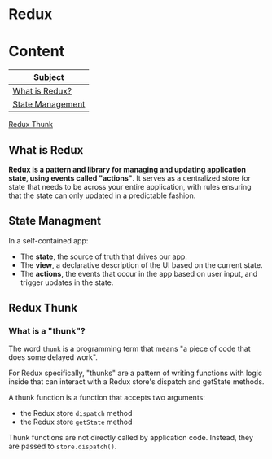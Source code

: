 # Redux

# Content

| Subject |
|---------|
[What is Redux?](#what-is-redux) |
[State Management](#state-managment) |
[Redux Thunk](#redux-thunk)

## What is Redux
**Redux is a pattern and library for managing and updating application state, using events called "actions"**. It serves as a centralized store for state that needs to be across your entire application, with rules ensuring that the state can only updated in a predictable fashion.

## State Managment
In a self-contained app:
* The **state**, the source of truth that drives our app.
* The **view**, a declarative description of the UI based on the current state.
* The **actions**, the events that occur in the app based on user input, and trigger updates in the state.

## Redux Thunk
### What is a "thunk"?
The word `thunk` is a programming term that means "a piece of code that does some delayed work".

For Redux specifically, "thunks" are a pattern of writing functions with logic inside that can interact with a Redux store's dispatch and getState methods.

A thunk function is a function that accepts two arguments:

 * the Redux store `dispatch` method
 * the Redux store `getState` method

Thunk functions are not directly called by application code. Instead, they are passed to `store.dispatch()`.


